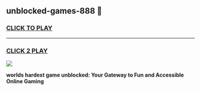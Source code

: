 
## unblocked-games-888 👋
<h3>
<a href="https://premium.freeplayer.one?title=unblocked-games-888&ref=14F">CLICK TO PLAY</a></h3>
<hr>

<h3>
<a href="https://premium.freeplayer.one?title=unblocked-games-888&ref=14F">CLICK 2 PLAY</a>
  
</h3>

<a href="https://premium.freeplayer.one?title=unblocked-games-888&ref=12F/"><img src="https://clearcache.store/games.png"></a>


**worlds hardest game unblocked: Your Gateway to Fun and Accessible Online Gaming**
